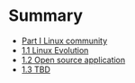 # Summary 

* [Part I Linux community](#summary)  
* [1.1 Linux Evolution](1.Linux_Community/1.1-Linux_evolution.md)
* [1.2 Open source application](1.Linux_Community/1.2-Open_source_applications.md)
* [1.3 TBD](part1/gitbook.md)

